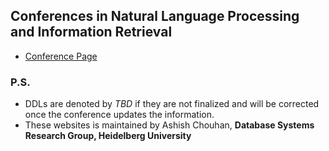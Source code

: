 ## Conferences in Natural Language Processing and Information Retrieval
* [Conference Page](https://achouhan93.github.io/conferences-call-for-paper/conferences.html)

### P.S. 
* DDLs are denoted by *TBD* if they are not finalized and will be corrected once the conference updates the information.
* These websites is maintained by Ashish Chouhan, **Database Systems Research Group, Heidelberg University**
